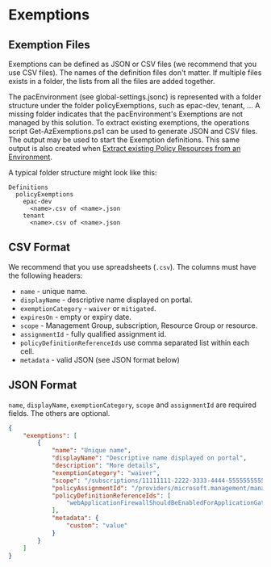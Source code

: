 # Exemptions

## Exemption Files

Exemptions can be defined as JSON or CSV files (we recommend that you use CSV files). The names of the definition files don't matter. If multiple files exists in a folder, the lists from all the files are added together.

The pacEnvironment (see global-settings.jsonc) is represented with a folder structure under the folder policyExemptions, such as epac-dev, tenant, ... A missing folder indicates that the pacEnvironment's Exemptions are not managed by this solution. To extract existing exemptions, the operations script Get-AzExemptions.ps1 can be used to generate JSON and CSV files. The output may be used to start the Exemption definitions. This same output is also created when [Extract existing Policy Resources from an Environment](extract-existing-policy-resources.md).

A typical folder structure might look like this:

```
Definitions
  policyExemptions
    epac-dev
      <name>.csv of <name>.json
    tenant
      <name>.csv of <name>.json
```

## CSV Format

We recommend that you use spreadsheets (`.csv`). The columns must have the following headers:

* `name` - unique name.
* `displayName` - descriptive name displayed on portal.
* `exemptionCategory` - `waiver` or `mitigated`.
* `expiresOn` - empty or expiry date.
* `scope` - Management Group, subscription, Resource Group or resource.
* `assignmentId` - fully qualified assignment id.
* `policyDefinitionReferenceIds` use comma separated list within each cell.
* `metadata` - valid JSON (see JSON format below)

## JSON Format

`name`, `displayName`, `exemptionCategory`, `scope` and `assignmentId` are required fields. The others are optional.

```json
{
    "exemptions": [
        {
            "name": "Unique name",
            "displayName": "Descriptive name displayed on portal",
            "description": "More details",
            "exemptionCategory": "waiver",
            "scope": "/subscriptions/11111111-2222-3333-4444-555555555555",
            "policyAssignmentId": "/providers/microsoft.management/managementgroups/contoso-prod/providers/microsoft.authorization/policyassignments/prod-asb",
            "policyDefinitionReferenceIds": [
                "webApplicationFirewallShouldBeEnabledForApplicationGatewayMonitoringEffect"
            ],
            "metadata": {
                "custom": "value"
            }
        }
    ]
}
```

